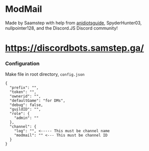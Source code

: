 # ModMail

Made by Saamstep with help from [anidiotsguide](http://anidiots.guide), SpyderHunter03, nullpointer128, and the Discord.JS Discord community!

# https://discordbots.samstep.ga/



### Configuration

Make file in root directory, `config.json`

```
{
  "prefix": "",
  "token": "",
  "ownerid": "",
  "defaultGame": "for DMs",
  "debug": false,
  "guildID": "",
  "role": {
    "admin": ""
  },
  "channel": {
    "log": "", <----- This must be channel name
    "modmail": "" <--- This must be channel ID
  }
}
```
